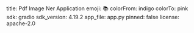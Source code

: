 title: Pdf Image Ner Application
emoji: 📚
colorFrom: indigo
colorTo: pink
sdk: gradio
sdk_version: 4.19.2
app_file: app.py
pinned: false
license: apache-2.0